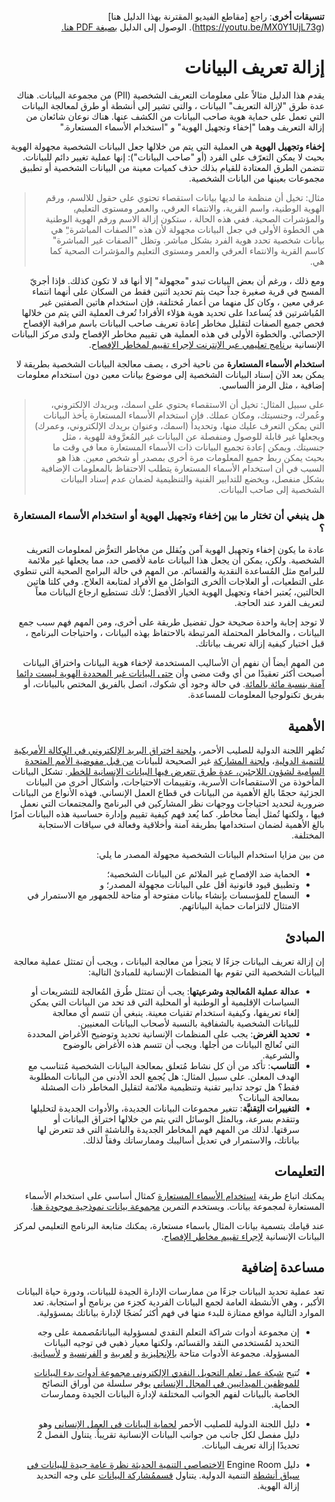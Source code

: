 <div dir=rtl>

**تنسيقات أخرى**: راجع [مقاطع الفيديو المقترنة بهذا الدليل هنا] (https://youtu.be/MX0Y1UjL73g). الوصول إلى الدليل [بصيغة PDF هنا.](https://dldocs.mercycorps.org/DPPDeidentifyingDataGuideAR.pdf)

# إزالة تعريف البيانات

يقدم هذا الدليل مثالاً على معلومات التعريف الشخصية (PII) من مجموعة البيانات. هناك عدة طرق "لإزالة التعريف" البيانات ، والتي تشير إلى أنشطة أو طرق لمعالجة البیانات التي تعمل على حمایة هویة صاحب البیانات من الكشف عنها. هناك نوعان شائعان من إزالة التعريف وهما "إخفاء وتجهیل الهویة" و "استخدام الأسماء المستعارة."

**إخفاء وتجهیل الهویة** هي العملية التي يتم من خلالها جعل البیانات الشخصیة مجهولة الهویة بحیث لا یمكن التعرّف على الفرد (أو "صاحب البیانات"): إنها عملية تغيير دائم للبيانات. تتضمن الطرق المعتادة للقیام بذلك حذف كمیات معینة من البیانات الشخصیة أو تطبیق مجموعات بعينها من البانات الشخصية.


> مثال: تخيل أن منظمة ما لديها بيانات استقصاء تحتوي على حقول للالسم، ورقم الهوية الوطنية، واسم القرية، والانتماء العرقي، والعمر ومستوى التعليم،ِ والمؤشرات الصحية. ففي هذه الحالة ، ستكون إزالة الاسم ورقم الهوية الوطنية هي الخطوة الأولى في جعل البيانات مجهولة لأن هذه "الصفات المباشرة"ِ هي بيانات شخصية تحدد هوية الفرد بشكل مباشر. وتظل "الصفات غير المباشرة" كاسم القرية والانتماء العرقي والعمر ومستوى التعليم والمؤشرات الصحية كما هي.

ومع ذلك ، ورغم أن بعض البيانات تبدو "مجهولة" إلا أنها قد لا تكون كذلك. فإذا أجريّ المسح في قرية صغيرة جداً حيث يتم تحديد اثنين فقط من السكان على أنهما انتماء عرقي معين ، وكان كل منهما من أعمار مُختلفة، فإن استخدام هاتين الصفتين غير المُباشرتين قد يُساعدا على تحديد هوية هؤلاء الأفراد! تُعرف العملية التي يتم من خلالها فحص جميع الصفات لتقليل مخاطر إعادة تعريف صاحب البيانات باسم مراقبة الإفصاح الإحصائي. والخطوة الأولى في هذه العملية هي تقييم مخاطر الإفصاح ولدى مركز البيانات الإنسانية [برنامج تعليمي عبر الإنترنت لإجراء تقييم لمخاطر الإفصاح](https://centre.humdata.org/learning-path/disclosure-risk-assessment-overview/).

**استخدام الأسماء المستعارة** من ناحية أخرى ، يصف معالجة البيانات الشخصية بطريقة لا يمكن بعد الآن إسناد البيانات الشخصية إلى موضوع بيانات معين دون استخدام معلومات إضافية ، مثل الرمز األساسي.

> على سبيل المثال: تخيل أن الاستقصاء يحتوي على اسمك، وبريدك الالكتروني، وعُمرك، وجنسيتك، ومكان عملك. فإن استخدام الأسماء المستعارة يأخذ البيانات التي يمكن التعرف عليك منها، وتحديداُ (اسمك، وعنوان بريدك الإلكتروني، وعمرك) ويجعلها غير قابلة للوصول ومنفصلة عن البيانات غير المُعرَّوفة للهوية ، مثل جنسيتك. ويمكن إعادة تجميع البيانات ذات الأسماء المستعارة معا في وقت ما بحيث يمكن ربط جميع المعلومات مرة أخرى بمصدر أو شخص معين. هذا هو السبب في أن استخدام الأسماء المستعارة يتطلب الاحتفاظ بالمعلومات الإضافية بشكل منفصل، ويخضع للتدابير الفنية والتنظيمية لضمان عدم إسناد البيانات الشخصية إلى صاحب البيانات.

### هل ينبغي أن تختار ما بين إخفاء وتجهيل الهویة أو استخدام الأسماء المستعارة ؟

عادة ما يكون إخفاء وتجهيل الهوية آمن ويُقلل من مخاطر التعرُّض لمعلومات التعريف الشخصية. ولكن، يمكن أن يجعل هذا البيانات عامة لأقصى حد، مما يجعلها غير ملائمة للبرامج مثل المُساعدة النقدية والقسائم. من المهم في حالة البرامج الصحية التي تنطوي على التطعيات، أو العلاجات األخرى التواصُل مع الأفراد لمتابعة العلاج. وفي كلتا هاتين الحالتين، يُعتبر اخفاء وتجهيل الهوية الخيار الأفضل؛ لأنك تستطيع ارجاع البيانات معاً لتعريف الفرد عند الحاجة.

لا توجد إجابة واحدة صحيحة حول تفضيل طريقة على أخرى، ومن المهم فهم سبب جمع البيانات ، والمخاطر المحتملة المرتبطة بالاحتفاظ بهذه البيانات ، واحتياجات البرنامج ، قبل اختيار كيفية إزالة تعريف بياناتك.

من المهم أيضاً أن نفهم أن الأساليب المستخدمة لإخفاء هوية البيانات واختراق البيانات أصبحت أكثر تعقيدًا من أي وقت مضى وأن [حتى البيانات غير المحددة الهوية ليست دائما آمنة بنسبة مائة بالمائة](https://reliefweb.int/report/world/mosaic-effect-revelation-risks-combining-humanitarian-and-social-protection-data). في حالة وجود أي شكوك، اتصل بالفريق المختص بالبيانات، أو بفريق تكنولوجيا المعلومات للمساعدة.

## الأهمية

تُظهر اللجنة الدولية للصليب الأحمر، [ولجنة اختراق البريد الإلكتروني في الوكالة الأمريكية للتنمية الدولية](https://www.icrc.org/en/document/cyber-attack-icrc-what-we-know)، و[لجنة المشاركة](https://www.devex.com/news/usaid-hack-is-wakeup-call-for-aid-industry-on-cybersecurity-100028) غير الصحيحة للبيانات [من قبل مفوضية الأمم المتحدة السامية لشؤون اللاجئين، عدة طرق تتعرض فيها البيانات الإنسانية للخطر](https://www.hrw.org/news/2021/06/15/un-shared-rohingya-data-without-informed-consent#). تشكل البيانات المأخوذة من الاستقصاءات الأسرية، وتقييمات الاحتياجات، وأشكال أخرى من البيانات الجزئية حجمًا بالغ الأهمية من البيانات في قطاع العمل الإنساني. فهذه الأنواع من البيانات ضرورية لتحديد احتياجات ووجهات نظر المشاركين في البرنامج والمجتمعات التي نعمل فيها ، ولكنها تُمثل أيضاً مخاطر. كما يُعد فهم كيفية تقييم وإدارة حساسية هذه البيانات أمرًا بالغ الأهمية لضمان استخدامها بطريقة آمنة وأخلاقية وفعالة في سياقات الاستجابة المختلفة.

من بين مزايا استخدام البيانات الشخصية مجهولة المصدر ما يلي:
- الحماية ضد الإفصاح غير الملائم عن البيانات الشخصية؛
- وتطبيق قيود قانونية أقل على البيانات مجهولة المصدر؛ و
- السماح للمؤسسات بإنشاء بيانات مفتوحة أو متاحة للجمهور مع الاستمرار في الامتثال لالتزامات حماية البياناتهم.

## المبادئ
إن إزالة تعريف البيانات جزءًا لا يتجزأ من معالجة البيانات ، ويجب أن تمتثل عملية معالجة البيانات الشخصية التي تقوم بها المنظمات الإنسانية للمبادئ التالية:
- **عدالة عملية المُعالجة وشرعيتها**: يجب أن تمتثل طُرق المُعالجة للتشريعات أو السياسات الإقليمية أو الوطنية أو المحلية التي قد تحد من البيانات التي يمكن إلغاء تعريفها، وكيفية استخدام تقنيات معينة. ينبغي أن تتسم أي معالجة للبيانات الشخصية بالشفافية بالنسبة لأصحاب البيانات المعنيين.
- **تحديد الغرض**: يجب على المنظمات الإنسانية تحديد وتوضيح الأغراض المحددة التي تُعالج البيانات من أجلها. ويجب أن تتسم هذه الأغراض بالوضوح والشرعية.
- **التناسب**: تأكد من أن كل نشاط مُتعلق بمعالجة البيانات الشخصية مُتناسب مع الهدف المعلن. على سبيل المثال: هل يُجمع الحد الأدنى من البيانات المطلوبة فقط؟ هل توجد تدابير تقنية وتنظيمية ملائمة لتقليل المخاطر ذات الصشلة بمعالجة البيانات؟
- **التغييرات التِقنيَّة**: تتغير مجموعات البيانات الجديدة، والأدوات الجديدة لتحليلها وتتقدم بسرعة، وبالمثل الوسائل التي يتم من خلالها اختراق البيانات أو سرقتها. لذلك من المهم فهم المخاطر الجديدة والناشئة التي قد تتعرض لها بياناتك، والاستمرار في تعديل أساليبك وممارساتك وفقاً لذلك.

## التعليمات
يمكنك اتباع طريقة [استخدام الأسماء المستعارة](Pseudonymization-instructions.md) كمثال أساسي على استخدام الأسماء المستعارة لمجموعة بيانات. ويستخدم التمرين [مجموعة بيانات نموذجية موجودة هنا](data/Pseudonymization_example.csv).

عند قيامك بتسمية بيانات المثال باسماء مستعارة، يمكنك متابعة البرنامج التعليمي لمركز البيانات الإنسانية [لإجراء تقييم مخاطر الإفصاح](https://centre.humdata.org/learning-path/disclosure-risk-assessment-overview/).

## مساعدة إضافية
 تعد عملية تحديد البيانات جزءًا من ممارسات الإدارة الجيدة للبيانات، ودورة حياة البيانات الأكبر ، وهي الأنشطة العامة لجمع البيانات الفردية كجزء من برنامج أو استجابة. تعد الموارد التالية مواقع ممتازة للبدء منها في فهم أكثر نُضجًا لإدارة بياناتك بمسؤولية.
 -  إن مجموعة أدوات شراكة التعلم النقدي لمسؤولية البياناتمُصممة على وجه التحديد لمُستخدمي النقد والقسائم، ولكنها معيار ذهبي في توجيه البيانات المسؤولة. مجموعة الأدوات متاحة [بالإنجليزية](https://www.calpnetwork.org/wp-content/uploads/2021/03/Data-Responsibility-Toolkit_A-guide-for-Cash-and-Voucher-Practitioners.pdf) و [لعربية](https://www.calpnetwork.org/ar/publication/data-responsibility-toolkit-a-guide-for-cva-practitioners/) و [الفرنسية](https://www.calpnetwork.org/fr/publication/data-responsibility-toolkit-a-guide-for-cva-practitioners/)  و [لأسبانية](https://www.calpnetwork.org/es/publication/data-responsibility-toolkit-a-guide-for-cva-practitioners/).

 - تُتيح [شبكة عمل تعلم التحويل النقدي الإلكتروني مجموعة أدوات بدء البيانات للموظفين الميدانيين في المجال الإنساني](https://www.icrc.org/en/data-protection-humanitarian-action-handbook) يوفر سلسلة من أوراق النصائح الخاصة بالبيانات لفهم الجوانب المختلفة لإدارة البيانات الجيدة وممارسات الحماية.

 - دليل اللجنة الدولية للصليب الأحمر [لحماية البيانات في العمل الإنساني](https://www.icrc.org/en/data-protection-humanitarian-action-handbook) وهو دليل مفصل لكل جانب من جوانب البيانات الإنسانية تقريباُ. يتناول الفصل 2 تحديدًا إزالة تعريف البيانات.

 -   دليل Engine Room [الاختصاصي التنمية الحديثة نظرة عامة جيدة للبيانات في سياق أنشطة](https://the-engine-room.github.io/responsible-data-handbook/) التنمية الدولية. يتناول [قسممُشاركة البيانات](https://the-engine-room.github.io/responsible-data-handbook/chapters/chapter-02c-sharing-data.html) على وجه التحديد إزالة الهوية.

